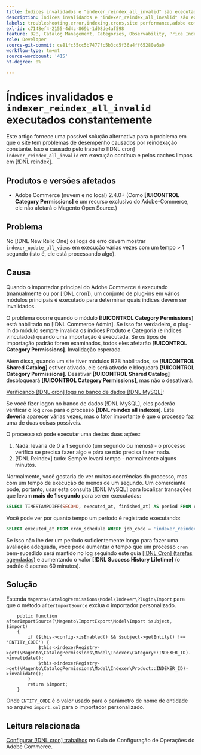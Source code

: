 ```yaml
---
title: Índices invalidados e "indexer_reindex_all_invalid" são executados constantemente
description: Índices invalidados e "indexer_reindex_all_invalid" são executados constantemente
labels: troubleshooting,error,indexing,crons,site performance,adobe commerce,magento,cron,indexer_reindex_all_invalid,SQL,MySQL,reindex
exl-id: c7148ef4-2155-4d4c-869b-1d08de4af598
feature: B2B, Catalog Management, Categories, Observability, Price Indexer
role: Developer
source-git-commit: ce81fc35cc5b7477fc5b3cd5f36a4ff65280e6a0
workflow-type: tm+mt
source-wordcount: '415'
ht-degree: 0%

---
```


# Índices invalidados e `indexer_reindex_all_invalid` executados constantemente

Este artigo fornece uma possível solução alternativa para o problema em que o site tem problemas de desempenho causados por reindexação constante. Isso é causado pelo trabalho [!DNL cron] `indexer_reindex_all_invalid` em execução contínua e pelos caches limpos em [!DNL reindex].

## Produtos e versões afetados

* Adobe Commerce (nuvem e no local) 2.4.0+ (Como **[!UICONTROL Category Permissions]** é um recurso exclusivo do Adobe-Commerce, ele não afetará o Magento Open Source.)

## Problema

No [!DNL New Relic One] os logs de erro devem mostrar `indexer_update_all_views` em execução várias vezes com um tempo > 1 segundo (isto é, ele está processando algo).

## Causa

Quando o importador principal do Adobe Commerce é executado (manualmente ou por [!DNL cron]), um conjunto de plug-ins em vários módulos principais é executado para determinar quais índices devem ser invalidados.

O problema ocorre quando o módulo **[!UICONTROL Category Permissions]** está habilitado no [!DNL Commerce Admin]. Se isso for verdadeiro, o plug-in do módulo sempre invalida os índices Produto e Categoria (e índices vinculados) quando uma importação é executada. Se os tipos de importação padrão forem examinados, todos eles afetarão **[!UICONTROL Category Permissions]**. Invalidação esperada.

Além disso, quando um site tiver módulos B2B habilitados, se **[!UICONTROL Shared Catalog]** estiver ativado, ele será ativado e bloqueará **[!UICONTROL Category Permissions]**. Desativar **[!UICONTROL Shared Catalog]** desbloqueará **[!UICONTROL Category Permissions]**, mas não o desativará.

<u>Verificando [!DNL cron] logs no banco de dados [!DNL MySQL]</u>:

Se você fizer logon no banco de dados [!DNL MySQL], eles poderão verificar o log `cron` para o processo **[!DNL reindex all indexes]**.
Este **deveria** aparecer várias vezes, mas o fator importante é que o processo faz uma de duas coisas possíveis.

O processo só pode executar uma destas duas ações:

1. Nada: levaria de 0 a 1 segundo (um segundo ou menos) - o processo verifica se precisa fazer algo e pára se não precisa fazer nada.
1. [!DNL Reindex] tudo: Sempre levará tempo - normalmente alguns minutos.

Normalmente, você gostaria de ver muitas ocorrências do processo, mas com um tempo de execução de menos de um segundo.
Um comerciante pode, portanto, usar esta consulta [!DNL MySQL] para localizar transações que levam **mais de 1 segundo** para serem executadas:

```sql
SELECT TIMESTAMPDIFF(SECOND, executed_at, finished_at) AS period FROM cron_schedule WHERE job_code = 'indexer_reindex_all_invalid' HAVING period > 1
```

Você pode ver por quanto tempo um período é registrado executando:

```sql
SELECT executed_at FROM cron_schedule WHERE job_code = 'indexer_reindex_all_invalid' AND executed_at IS NOT NULL ORDER BY executed_at ASC LIMIT 1;
```

Se isso não lhe der um período suficientemente longo para fazer uma avaliação adequada, você pode aumentar o tempo que um processo `cron` bem-sucedido será mantido no log seguindo este guia [[!DNL Cron] (tarefas agendadas)](https://experienceleague.adobe.com/docs/commerce-admin/systems/tools/cron.html) e aumentando o valor **[!DNL Success History Lifetime]** (o padrão é apenas 60 minutos).


## Solução

Estenda `Magento\CatalogPermissions\Model\Indexer\Plugin\Import` para que o método `afterImportSource` exclua o importador personalizado.

```
    public function afterImportSource(\Magento\ImportExport\Model\Import $subject, $import)
    {
        if ($this->config->isEnabled() && $subject->getEntity() !== 'ENTITY_CODE') {
            $this->indexerRegistry->get(\Magento\CatalogPermissions\Model\Indexer\Category::INDEXER_ID)->invalidate();
            $this->indexerRegistry->get(\Magento\CatalogPermissions\Model\Indexer\Product::INDEXER_ID)->invalidate();
        }
        return $import;
    }
```

Onde `ENTITY_CODE` é o valor usado para o parâmetro de nome de entidade no arquivo `import.xml` para o importador personalizado.

## Leitura relacionada

[Configurar [!DNL cron] trabalhos](https://experienceleague.adobe.com/docs/commerce-operations/configuration-guide/cli/configure-cron-jobs.html) no Guia de Configuração de Operações do Adobe Commerce.
